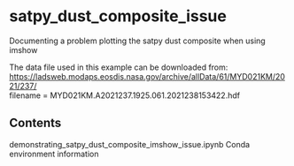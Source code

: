 # satpy_dust_composite_issue
Documenting a problem plotting the satpy dust composite when using imshow

The data file used in this example can be downloaded from:
https://ladsweb.modaps.eosdis.nasa.gov/archive/allData/61/MYD021KM/2021/237/ \
filename = MYD021KM.A2021237.1925.061.2021238153422.hdf

## Contents
demonstrating_satpy_dust_composite_imshow_issue.ipynb
Conda environment information
